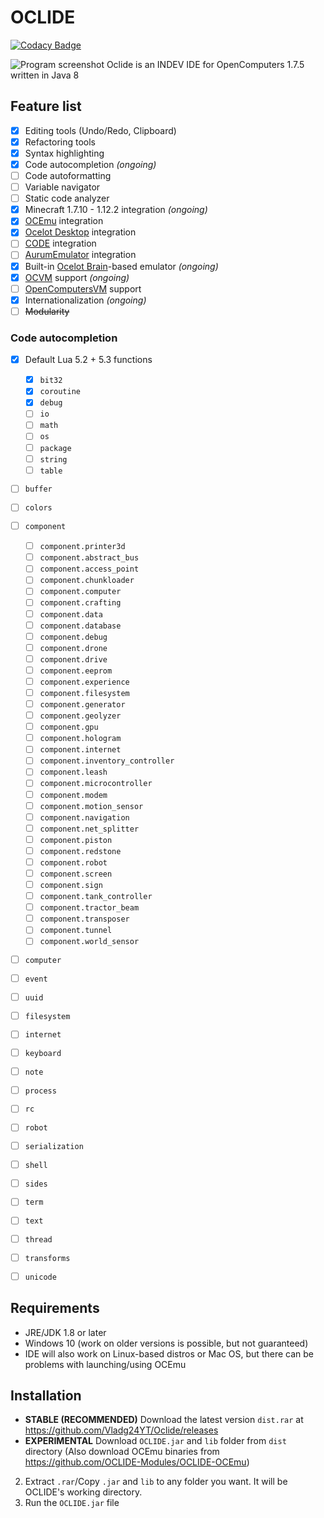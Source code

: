 # OCLIDE
[![Codacy Badge](https://app.codacy.com/project/badge/Grade/d0ace57bc0a349529c699733b8dc3e9e)](https://www.codacy.com/gh/Vladg24YT/Oclide/dashboard?utm_source=github.com&amp;utm_medium=referral&amp;utm_content=Vladg24YT/Oclide&amp;utm_campaign=Badge_Grade)<br>

![Program screenshot](https://raw.githubusercontent.com/Vladg24YT/Oclide/gh-pages/images/screenshots/OCLIDE_screenshot.png) 
Oclide is an INDEV IDE for OpenComputers 1.7.5 written in Java 8

## Feature list
- [x] Editing tools (Undo/Redo, Clipboard)
- [x] Refactoring tools
- [x] Syntax highlighting
- [x] Code autocompletion *(ongoing)*
- [ ] Code autoformatting
- [ ] Variable navigator
- [ ] Static code analyzer
- [x] Minecraft 1.7.10 - 1.12.2 integration *(ongoing)*
- [x] [OCEmu](https://github.com/zenith391/OCEmu) integration
- [x] [Ocelot Desktop](https://gitlab.com/cc-ru/ocelot/ocelot-desktop/) integration
- [ ] [CODE](https://github.com/Avevad/code) integration
- [ ] [AurumEmulator](https://github.com/Zabqer/AurumEmulator) integration
- [x] Built-in [Ocelot Brain](https://gitlab.com/cc-ru/ocelot/ocelot-brain)-based emulator *(ongoing)*
- [x] [OCVM](https://github.com/payonel/ocvm) support *(ongoing)*
- [ ] [OpenComputersVM](https://github.com/FrostyPenguin/OpenComputersVM) support
- [x] Internationalization *(ongoing)*
- [ ] <s>Modularity</s>

### Code autocompletion
- [x] Default Lua 5.2 + 5.3 functions
  - [x] `bit32`
  - [x] `coroutine`
  - [x] `debug`
  - [ ] `io`
  - [ ] `math`
  - [ ] `os`
  - [ ] `package`
  - [ ] `string`
  - [ ] `table`
- [ ] `buffer`
- [ ] `colors`
- [ ] `component`
  - [ ] `component.printer3d`
  - [ ] `component.abstract_bus`
  - [ ] `component.access_point`
  - [ ] `component.chunkloader`
  - [ ] `component.computer`
  - [ ] `component.crafting`
  - [ ] `component.data`
  - [ ] `component.database`
  - [ ] `component.debug`
  - [ ] `component.drone`
  - [ ] `component.drive`
  - [ ] `component.eeprom`
  - [ ] `component.experience`
  - [ ] `component.filesystem`
  - [ ] `component.generator`
  - [ ] `component.geolyzer`
  - [ ] `component.gpu`
  - [ ] `component.hologram`
  - [ ] `component.internet`
  - [ ] `component.inventory_controller`
  - [ ] `component.leash`
  - [ ] `component.microcontroller`
  - [ ] `component.modem`
  - [ ] `component.motion_sensor`
  - [ ] `component.navigation`
  - [ ] `component.net_splitter`
  - [ ] `component.piston`
  - [ ] `component.redstone`
  - [ ] `component.robot`
  - [ ] `component.screen`
  - [ ] `component.sign`
  - [ ] `component.tank_controller`
  - [ ] `component.tractor_beam`
  - [ ] `component.transposer`
  - [ ] `component.tunnel`
  - [ ] `component.world_sensor`
- [ ] `computer`
- [ ] `event`
- [ ] `uuid`
- [ ] `filesystem`
- [ ] `internet`
- [ ] `keyboard`
- [ ] `note`
- [ ] `process`
- [ ] `rc`
- [ ] `robot`
- [ ] `serialization`
- [ ] `shell`
- [ ] `sides`
- [ ] `term`
- [ ] `text`
- [ ] `thread`
- [ ] `transforms`
- [ ] `unicode`


## Requirements
* JRE/JDK 1.8 or later
* Windows 10 (work on older versions is possible, but not guaranteed)
* IDE will also work on Linux-based distros or Mac OS, but there can be problems with launching/using OCEmu

## Installation
- **STABLE (RECOMMENDED)** Download the latest version `dist.rar` at https://github.com/Vladg24YT/Oclide/releases  
- **EXPERIMENTAL** Download `OCLIDE.jar` and `lib` folder from `dist` directory (Also download OCEmu binaries from https://github.com/OCLIDE-Modules/OCLIDE-OCEmu) 
2. Extract `.rar`/Copy `.jar` and `lib` to any folder you want. It will be OCLIDE's working directory.
3. Run the `OCLIDE.jar` file
